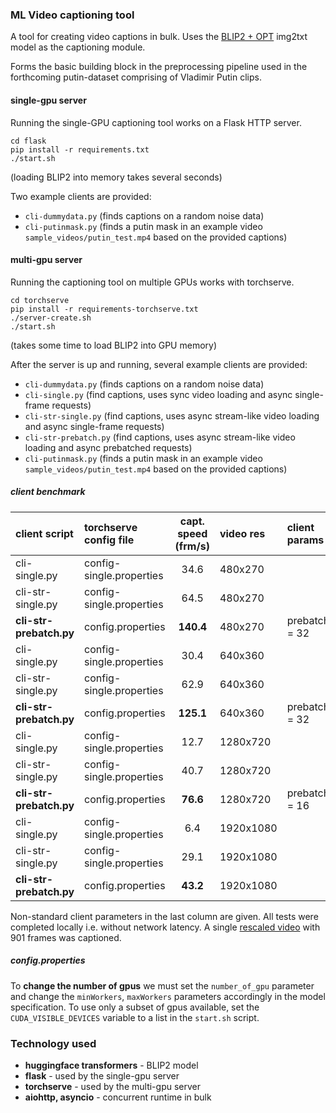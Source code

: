 ### ML Video captioning tool

A tool for creating video captions in bulk. Uses the [BLIP2 + OPT](https://huggingface.co/Salesforce/blip2-opt-2.7b) img2txt model as the captioning module.

Forms the basic building block in the preprocessing pipeline used in the forthcoming <a>putin-dataset</a> comprising of Vladimir Putin clips. 

#### single-gpu server

Running the single-GPU captioning tool works on a Flask HTTP server.
```
cd flask
pip install -r requirements.txt
./start.sh
```
(loading BLIP2 into memory takes several seconds)

Two example clients are provided: 
* `cli-dummydata.py` (finds captions on a random noise data)
* `cli-putinmask.py` (finds a putin mask in an example video `sample_videos/putin_test.mp4` based on the provided captions)

#### multi-gpu server

Running the captioning tool on multiple GPUs works with torchserve. 
```
cd torchserve
pip install -r requirements-torchserve.txt
./server-create.sh
./start.sh
```
(takes some time to load BLIP2 into GPU memory)

After the server is up and running, several example clients are provided:
* `cli-dummydata.py` (finds captions on a random noise data)
* `cli-single.py` (find captions, uses sync video loading and async single-frame requests)
* `cli-str-single.py` (find captions, uses async stream-like video loading and async single-frame requests)
* `cli-str-prebatch.py` (find captions, uses async stream-like video loading and async prebatched requests)
* `cli-putinmask.py` (finds a putin mask in an example video `sample_videos/putin_test.mp4` based on the provided captions)

##### client benchmark

| client script               | torchserve config file   | capt. speed (frm/s) | video res  | client params |
|:-------------------------------|:-------------------------|:-----------------:|:----------|:--------------|
| cli-single.py     | config-single.properties | 34.6   | 480x270   |               |
| cli-str-single.py    | config-single.properties | 64.5  | 480x270   | |
| **cli-str-prebatch.py** | config.properties        | **140.4**  | 480x270   | prebatch_size = 32 |
| cli-single.py     | config-single.properties | 30.4  | 640x360   | |
| cli-str-single.py    | config-single.properties | 62.9  | 640x360   | |
| **cli-str-prebatch.py** | config.properties        | **125.1**  | 640x360   | prebatch_size = 32 |
| cli-single.py     | config-single.properties | 12.7  | 1280x720  | |
| cli-str-single.py    | config-single.properties | 40.7   | 1280x720  | |
| **cli-str-prebatch.py** | config.properties        | **76.6**  | 1280x720  | prebatch_size = 16 |
| cli-single.py     | config-single.properties | 6.4   | 1920x1080 | |
| cli-str-single.py    | config-single.properties | 29.1  | 1920x1080 | |
| **cli-str-prebatch.py** | config.properties        | **43.2**  | 1920x1080 |  |

Non-standard client parameters in the last column are given. All tests were completed locally i.e. without network latency. A single [rescaled video](https://file-examples.com/index.php/sample-video-files/sample-mp4-files/) with 901 frames was captioned.

##### config.properties

To **change the number of gpus** we must set the `number_of_gpu` parameter and change the `minWorkers`, `maxWorkers` parameters accordingly in the model specification. To use only a subset of gpus available, set the `CUDA_VISIBLE_DEVICES` variable to a list in the `start.sh` script.

### Technology used

* **huggingface transformers** - BLIP2 model
* **flask** - used by the single-gpu server
* **torchserve** - used by the multi-gpu server
* **aiohttp, asyncio** - concurrent runtime in bulk
